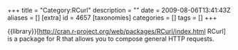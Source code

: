 +++
title = "Category:RCurl"
description = ""
date = 2009-08-06T13:41:43Z
aliases = []
[extra]
id = 4657
[taxonomies]
categories = []
tags = []
+++

{{library}}[http://cran.r-project.org/web/packages/RCurl/index.html RCurl] is a package for R that allows you to compose general HTTP requests.
